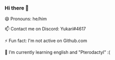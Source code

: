 ### Hi there 👋

😄 Pronouns: he/him

📫 Contact me on Discord: Yukari#4617

⚡ Fun fact: I'm not active on Github.com

🌱 I’m currently learning english and "Pterodactyl" :(
<!--
**leyukari/leyukari** is a ✨ _special_ ✨ repository because its `README.md` (this file) appears on your GitHub profile.

Here are some ideas to get you started:

- 🔭 I’m currently working on ...
- 👯 I’m looking to collaborate on ...
- 🤔 I’m looking for help with ...
- 💬 Ask me about ...

-->
